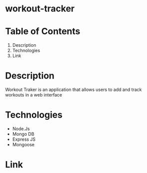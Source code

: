 # workout-tracker

# Table of Contents

1. Description
2. Technologies
3. Link

# Description
Workout Traker is an application that allows users to add and track workouts in a web interface

# Technologies
- Node.Js
- Mongo DB
- Express JS
- Mongoose

# Link